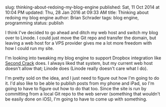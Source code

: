 slug: thinking-about-redoing-my-blog-engine
published: Sat, 11 Oct 2014 at 10:04 PM
updated: Thu, 28 Jan 2016 at 09:33 AM
title: Thinking about redoing my blog engine
author: Brian Schrader
tags: blog engine, programming
status: publish

I think I've decided to go ahead and ditch my web host and switch my blog over to Linode. I could just move the Git repo and transfer the domain, but leaving a web host for a VPS provider gives me a lot more freedom with how I could run my site.

I'm looking into tweaking my blog engine to support Dropbox integration like [Second Crack][sc] does. I always liked that system, but my current web host doesn't allow that; Linode does (Linode really doesn't care what I do).

[sc]: https://github.com/marcoarment/secondcrack

I'm pretty sold on the idea, and I just need to figure out how I'm going to do it. I'd also like to be able to publish posts from my phone and iPad, so I'm going to have to figure out how to do that too. Since the site is run by committing from a local Git repo to the web server (something that wouldn't be easily done on iOS), I'm going to have to come up with something. 